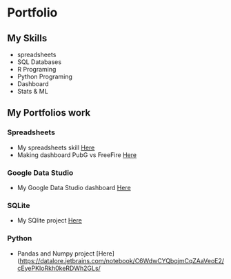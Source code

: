 # Portfolio


## My Skills
- spreadsheets
- SQL Databases
- R Programing
- Python Programing
- Dashboard
- Stats & ML

## My Portfolios work

### Spreadsheets
- My spreadsheets skill [Here](https://docs.google.com/spreadsheets/d/11iod9f1971kAOiYC6evNfGNJxJdkf-JCdss3dKGAmK4/edit?usp=sharing)
- Making dashboard PubG vs FreeFire [Here](https://docs.google.com/spreadsheets/d/1NIorwnL9VOJ1jTAPf9qeQQJnCckO0Kb49a11x5Pgwug/edit?usp=sharing)

###  Google Data Studio
- My Google Data Studio dashboard [Here](https://datastudio.google.com/reporting/e055c1cf-8399-4124-8253-edfe532f15c5)

### SQLite
- My SQlite project [Here](https://replit.com/@withwasnykhng/Homework?v=1)

### Python
- Pandas and Numpy project [Here](https://datalore.jetbrains.com/notebook/C6WdwCYQbqjmCqZAaVeoE2/cEyePKIoRkh0keRDWh2GLs/
